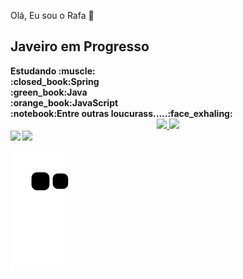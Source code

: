 Olá, Eu sou o Rafa 👋
<h2>Javeiro em Progresso</h2>
<b>Estudando<b>	:muscle: <br />
<b>:closed_book:Spring<br />
:green_book:Java<br />
:orange_book:JavaScript<br />
:notebook:Entre outras loucurass.....:face_exhaling:

<div align="center">
  <a href="https://github.com/RafaelWillian91">
  <img height="180em" src="https://github-readme-stats.vercel.app/api?username=RafaelWillian91&show_icons=true&theme=highcontrast&include_all_commits=true&count_private=true"/>
  <img height="180em" src="https://github-readme-stats.vercel.app/api/top-langs/?username=RafaelWillian91&layout=compact&langs_count=7&theme=chartreuse-dark"/>
  
</div>



<div> 
  <a href="https://www.linkedin.com/in/rafael-willian-1b2790243" target="_blank"><img src="https://img.shields.io/badge/-LinkedIn-%230077B5?style=for-the-badge&logo=linkedin&logoColor=white" target="_blank"></a> 
  <a href="https://instagram.com/rafael_willian_" target="_blank"><img src="https://img.shields.io/badge/-Instagram-%23E4405F?style=for-the-badge&logo=instagram&logoColor=white" target="_blank"></a> 
 
  ![Snake animation](https://github.com/rafaballerini/rafaballerini/blob/output/github-contribution-grid-snake.svg)
 
</div>


